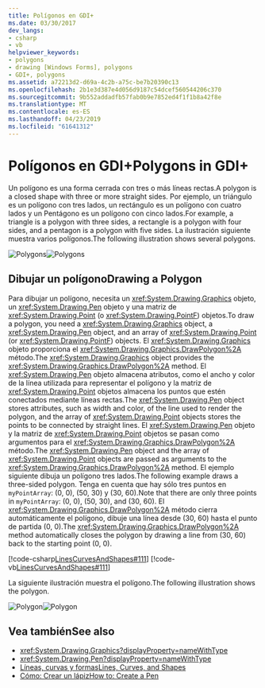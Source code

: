 ```yaml
---
title: Polígonos en GDI+
ms.date: 03/30/2017
dev_langs:
- csharp
- vb
helpviewer_keywords:
- polygons
- drawing [Windows Forms], polygons
- GDI+, polygons
ms.assetid: a72213d2-d69a-4c2b-a75c-be7b20390c13
ms.openlocfilehash: 2b1e3d387e4d056d9187c54dcef560544206c370
ms.sourcegitcommit: 9b552addadfb57fab0b9e7852ed4f1f1b8a42f8e
ms.translationtype: MT
ms.contentlocale: es-ES
ms.lasthandoff: 04/23/2019
ms.locfileid: "61641312"
---
```

# <a name="polygons-in-gdi"></a><span data-ttu-id="b2a13-102">Polígonos en GDI+</span><span class="sxs-lookup"><span data-stu-id="b2a13-102">Polygons in GDI+</span></span>
<span data-ttu-id="b2a13-103">Un polígono es una forma cerrada con tres o más líneas rectas.</span><span class="sxs-lookup"><span data-stu-id="b2a13-103">A polygon is a closed shape with three or more straight sides.</span></span> <span data-ttu-id="b2a13-104">Por ejemplo, un triángulo es un polígono con tres lados, un rectángulo es un polígono con cuatro lados y un Pentágono es un polígono con cinco lados.</span><span class="sxs-lookup"><span data-stu-id="b2a13-104">For example, a triangle is a polygon with three sides, a rectangle is a polygon with four sides, and a pentagon is a polygon with five sides.</span></span> <span data-ttu-id="b2a13-105">La ilustración siguiente muestra varios polígonos.</span><span class="sxs-lookup"><span data-stu-id="b2a13-105">The following illustration shows several polygons.</span></span>  
  
 <span data-ttu-id="b2a13-106">![Polygons](./media/aboutgdip02-art07.gif "Aboutgdip02_art07")</span><span class="sxs-lookup"><span data-stu-id="b2a13-106">![Polygons](./media/aboutgdip02-art07.gif "Aboutgdip02_art07")</span></span>  
  
## <a name="drawing-a-polygon"></a><span data-ttu-id="b2a13-107">Dibujar un polígono</span><span class="sxs-lookup"><span data-stu-id="b2a13-107">Drawing a Polygon</span></span>  
 <span data-ttu-id="b2a13-108">Para dibujar un polígono, necesita un <xref:System.Drawing.Graphics> objeto, un <xref:System.Drawing.Pen> objeto y una matriz de <xref:System.Drawing.Point> (o <xref:System.Drawing.PointF>) objetos.</span><span class="sxs-lookup"><span data-stu-id="b2a13-108">To draw a polygon, you need a <xref:System.Drawing.Graphics> object, a <xref:System.Drawing.Pen> object, and an array of <xref:System.Drawing.Point> (or <xref:System.Drawing.PointF>) objects.</span></span> <span data-ttu-id="b2a13-109">El <xref:System.Drawing.Graphics> objeto proporciona el <xref:System.Drawing.Graphics.DrawPolygon%2A> método.</span><span class="sxs-lookup"><span data-stu-id="b2a13-109">The <xref:System.Drawing.Graphics> object provides the <xref:System.Drawing.Graphics.DrawPolygon%2A> method.</span></span> <span data-ttu-id="b2a13-110">El <xref:System.Drawing.Pen> objeto almacena atributos, como el ancho y color de la línea utilizada para representar el polígono y la matriz de <xref:System.Drawing.Point> objetos almacena los puntos que estén conectados mediante líneas rectas.</span><span class="sxs-lookup"><span data-stu-id="b2a13-110">The <xref:System.Drawing.Pen> object stores attributes, such as width and color, of the line used to render the polygon, and the array of <xref:System.Drawing.Point> objects stores the points to be connected by straight lines.</span></span> <span data-ttu-id="b2a13-111">El <xref:System.Drawing.Pen> objeto y la matriz de <xref:System.Drawing.Point> objetos se pasan como argumentos para el <xref:System.Drawing.Graphics.DrawPolygon%2A> método.</span><span class="sxs-lookup"><span data-stu-id="b2a13-111">The <xref:System.Drawing.Pen> object and the array of <xref:System.Drawing.Point> objects are passed as arguments to the <xref:System.Drawing.Graphics.DrawPolygon%2A> method.</span></span> <span data-ttu-id="b2a13-112">El ejemplo siguiente dibuja un polígono tres lados.</span><span class="sxs-lookup"><span data-stu-id="b2a13-112">The following example draws a three-sided polygon.</span></span> <span data-ttu-id="b2a13-113">Tenga en cuenta que hay sólo tres puntos en `myPointArray`: (0, 0), (50, 30) y (30, 60).</span><span class="sxs-lookup"><span data-stu-id="b2a13-113">Note that there are only three points in `myPointArray`: (0, 0), (50, 30), and (30, 60).</span></span> <span data-ttu-id="b2a13-114">El <xref:System.Drawing.Graphics.DrawPolygon%2A> método cierra automáticamente el polígono, dibuje una línea desde (30, 60) hasta el punto de partida (0, 0).</span><span class="sxs-lookup"><span data-stu-id="b2a13-114">The <xref:System.Drawing.Graphics.DrawPolygon%2A> method automatically closes the polygon by drawing a line from (30, 60) back to the starting point (0, 0).</span></span>  
  
 [!code-csharp[LinesCurvesAndShapes#111](~/samples/snippets/csharp/VS_Snippets_Winforms/LinesCurvesAndShapes/CS/Class1.cs#111)]
 [!code-vb[LinesCurvesAndShapes#111](~/samples/snippets/visualbasic/VS_Snippets_Winforms/LinesCurvesAndShapes/VB/Class1.vb#111)]  
  
 <span data-ttu-id="b2a13-115">La siguiente ilustración muestra el polígono.</span><span class="sxs-lookup"><span data-stu-id="b2a13-115">The following illustration shows the polygon.</span></span>  
  
 <span data-ttu-id="b2a13-116">![Polygon](./media/aboutgdip02-art08.gif "Aboutgdip02_art08")</span><span class="sxs-lookup"><span data-stu-id="b2a13-116">![Polygon](./media/aboutgdip02-art08.gif "Aboutgdip02_art08")</span></span>  
  
## <a name="see-also"></a><span data-ttu-id="b2a13-117">Vea también</span><span class="sxs-lookup"><span data-stu-id="b2a13-117">See also</span></span>

- <xref:System.Drawing.Graphics?displayProperty=nameWithType>
- <xref:System.Drawing.Pen?displayProperty=nameWithType>
- [<span data-ttu-id="b2a13-118">Líneas, curvas y formas</span><span class="sxs-lookup"><span data-stu-id="b2a13-118">Lines, Curves, and Shapes</span></span>](lines-curves-and-shapes.md)
- [<span data-ttu-id="b2a13-119">Cómo: Crear un lápiz</span><span class="sxs-lookup"><span data-stu-id="b2a13-119">How to: Create a Pen</span></span>](how-to-create-a-pen.md)
